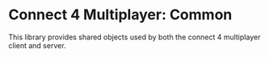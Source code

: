 # Connect 4 Multiplayer: Common

This library provides shared objects used by both the connect 4 multiplayer client and server.
